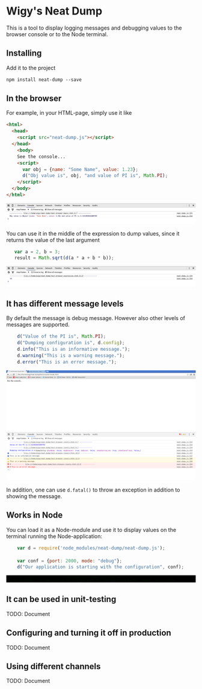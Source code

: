 # Wigy's Neat Dump

This is a tool to display logging messages and debugging values to the browser console or to the Node terminal.

## Installing

Add it to the project
```html
npm install neat-dump --save
```

## In the browser

For example, in your HTML-page, simply use it like

```html
<html>
  <head>
    <script src="neat-dump.js"></script>
  </head>
    <body>
    See the console...
    <script>
      var obj = {name: "Some Name", value: 1.23};
      d("Obj value is", obj, "and value of PI is", Math.PI);
    </script>
  </body>
</html>
```

![alt text](https://raw.githubusercontent.com/wigy/neat-dump/master/pics/test-browser-basics.png "Screen shot from console.")

You can use it in the middle of the expression to dump values, since it returns the value of
the last argument
```js
   var a = 2, b = 3;
   result = Math.sqrt(d(a * a + b * b));
```

![alt text](https://raw.githubusercontent.com/wigy/neat-dump/master/pics/test-browser-expressions.png "Screen shot from console.")

## It has different message levels

By default the message is debug message. However also other levels of messages are supported.
```js
    d("Value of the PI is", Math.PI);
    d("Dumping configuration is", d.config);
    d.info("This is an informative message.");
    d.warning("This is a warning message.");
    d.error("This is an error message.");
```
![alt text](https://raw.githubusercontent.com/wigy/neat-dump/master/pics/test-browser-levels.png "Screen shot from console.")

In addition, one can use `d.fatal()` to throw an exception in addition to showing the message.

## Works in Node

You can load it as a Node-module and use it to display values on the terminal running the
Node-application:
```js
    var d = require('node_modules/neat-dump/neat-dump.js');

    var conf = {port: 2000, mode: "debug"};
    d("Our application is starting with the configuration", conf);
```

![alt text](https://raw.githubusercontent.com/wigy/neat-dump/master/pics/test-node.png "Screen shot from console.")


## It can be used in unit-testing

TODO: Document

## Configuring and turning it off in production

TODO: Document

## Using different channels

TODO: Document

